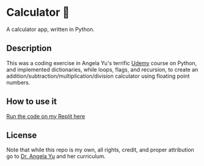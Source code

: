 # Calculator 🧮
A calculator app, written in Python.

## Description
This was a coding exercise in Angela Yu's terrific [Udemy](https://www.udemy.com/course/100-days-of-code/) course on Python, and implemented dictionaries, while loops, flags, and recursion, to create an addition/subtraction/multiplication/division calculator using floating point numbers.

## How to use it
[Run the code on my Replit here](https://replit.com/@Clifton893/Calculator#main.py)

## License
Note that while this repo is my own, all rights, credit, and proper attribution go to [Dr. Angela Yu](https://www.udemy.com/user/4b4368a3-b5c8-4529-aa65-2056ec31f37e/) and her curriculum.
